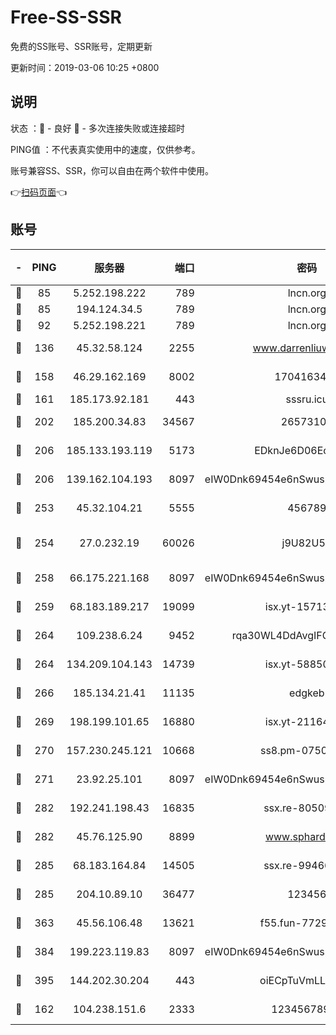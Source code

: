 # Free-SS-SSR

免费的SS账号、SSR账号，定期更新

更新时间：2019-03-06 10:25 +0800

## 说明

状态     ：🙂 - 良好 🙁 - 多次连接失败或连接超时

PING值   ：不代表真实使用中的速度，仅供参考。

账号兼容SS、SSR，你可以自由在两个软件中使用。

👉[扫码页面](https://liesauer.github.io/free-ss-ssr.github.io/)👈

## 账号

|-|PING|服务器|端口|密码|加密方式|区域|
|:----:|:----:|:-----:|-----:|:----:|:----:|:----:|
|🙂|85|5.252.198.222|789|lncn.org|rc4|JP|
|🙂|85|194.124.34.5|789|lncn.org|rc4|JP|
|🙂|92|5.252.198.221|789|lncn.org|rc4|JP|
|🙂|136|45.32.58.124|2255|www.darrenliuwei.com|aes-256-cfb|JP|
|🙂|158|46.29.162.169|8002|1704163453|aes-256-cfb|RU|
|🙂|161|185.173.92.181|443|sssru.icu|rc4-md5|RU|
|🙂|202|185.200.34.83|34567|26573106|aes-256-cfb|US|
|🙂|206|185.133.193.119|5173|EDknJe6D06EoWDaw|aes-256-cfb|US|
|🙂|206|139.162.104.193|8097|eIW0Dnk69454e6nSwuspv9DmS201tQ0D|aes-256-cfb|JP|
|🙂|253|45.32.104.21|5555|456789|aes-256-cfb|SG|
|🙂|254|27.0.232.19|60026|j9U82U53|xchacha20-ietf-poly1305|HK|
|🙂|258|66.175.221.168|8097|eIW0Dnk69454e6nSwuspv9DmS201tQ0D|aes-256-cfb|US|
|🙂|259|68.183.189.217|19099|isx.yt-15713167|aes-256-cfb|SG|
|🙂|264|109.238.6.24|9452|rqa30WL4DdAvgIFG6Fs3znzTa|aes-256-cfb|FR|
|🙂|264|134.209.104.143|14739|isx.yt-58850709|aes-256-cfb|SG|
|🙂|266|185.134.21.41|11135|edgkeb|aes-256-cfb|GB|
|🙂|269|198.199.101.65|16880|isx.yt-21164975|aes-256-cfb|US|
|🙂|270|157.230.245.121|10668|ss8.pm-07507043|aes-256-cfb|SG|
|🙂|271|23.92.25.101|8097|eIW0Dnk69454e6nSwuspv9DmS201tQ0D|aes-256-cfb|US|
|🙂|282|192.241.198.43|16835|ssx.re-80509121|aes-256-cfb|US|
|🙂|282|45.76.125.90|8899|www.sphard.com|aes-256-cfb|JP|
|🙂|285|68.183.164.84|14505|ssx.re-99466005|aes-256-cfb|US|
|🙂|285|204.10.89.10|36477|123456|aes-256-cfb|US|
|🙂|363|45.56.106.48|13621|f55.fun-77297239|aes-256-cfb|US|
|🙂|384|199.223.119.83|8097|eIW0Dnk69454e6nSwuspv9DmS201tQ0D|aes-256-cfb|US|
|🙂|395|144.202.30.204|443|oiECpTuVmLLxk4Ts|aes-256-cfb|US|
|🙂|162|104.238.151.6|2333|12345678900|aes-256-cfb|JP|
